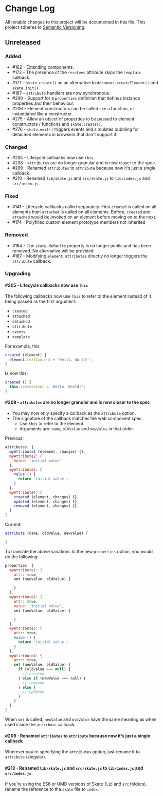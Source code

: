 # Change Log

All notable changes to this project will be documented in this file.
This project adheres to [Semantic Versioning](http://semver.org/).

## Unreleased

### Added

- #162 - Extending components.
- #173 - The presence of the `resolved` attribute skips the `template` callback.
- #177 - `skate.create()` as an alternative to `document.createElement()` and `skate.init()`.
- #187 - `attribute` handlers are now synchronous.
- #200 - Support for a `properties` definition that defines instance properties and their behaviour.
- #206 - Element constructors can be called like a function, or instantiated like a constructor.
- #275 - Allow an object of properties to be passed to element constructors / functions and `skate.create()`.
- #276 - `skate.emit()` triggers events and simulates bubbling for detached elements in browsers that don't support it.

### Changed

- #205 - Lifecycle callbacks now use `this`.
- #208 - `attributes` are no longer granular and is now closer to the spec.
- #209 - Renamed `attributes` to `attribute` because now it's just a single callback.
- #210 - Renamed `lib/skate.js` and `src/skate.js` to `lib/index.js` and `src/index.js`.

### Fixed

- #141 - Lifecycle callbacks called separately. First `created` is called on all elements then `attached` is called on all elements. Before, `created` and `attached` would be invoked on an element before moving on to the next.
- #174 - Polyfilled custom element prototype members not inherited

### Removed

- #184 - The `skate.defaults` property is no longer public and has been removed. No alternative will be provided.
- #187 - Modifying `element.attributes` directly no longer triggers the `attribute` callback.

### Upgrading

#### #205 - Lifecycle callbacks now use `this`

The following callbacks now use `this` to refer to the element instead of it being passed as the first argument:

- `created`
- `attached`
- `detached`
- `attribute`
- `events`
- `template`

For example, this:

```js
created (element) {
  element.textContent = 'Hello, World!';
}
```

Is now this:

```js
created () {
  this.textContent = 'Hello, World!';
}
```

####  #208 - `attributes` are no longer granular and is now closer to the spec

- You may now only specify a callback as the `attribute` option.
- The signature of the callback matches the web component spec.
  - Use `this` to refer to the element.
  - Arguments are: `name`, `oldValue` and `newValue` in that order.

Previous:

```js
attributes: {
  myAttribute1 (element, changes) {},
  myAttribute2: {
    value: 'initial value'
  },
  myAttribute3: {
    value () {
      return 'initial value';
    }
  },
  myAttribute4: {
    created (element, changes) {},
    updated (element, changes) {},
    removed (element, changes) {},
  }
}
```

Current:

```js
attribute (name, oldValue, newValue) {

}
```

To translate the above variations to the new `properties` option, you would do the following:

```js
properties: {
  myAttribute1: {
    attr: true,
    set (newValue, oldValue) {

    }
  },
  myAttribute2: {
    attr: true,
    value: 'initial value',
    set (newValue, oldValue) {

    }
  },
  myAttribute3: {
    attr: true,
    value () {
      return 'initial value';
    }
  },
  myAttribute4: {
    attr: true,
    set (newValue, oldValue) {
      if (oldValue === null) {
        // created
      } else if (newValue === null) {
        // removed
      } else {
        // updated
      }
    }
  }
}
```

When `set` is called, `newValue` and `oldValue` have the same meaning as when used inside the `attribute` callback.

#### #209 - Renamed `attributes` to `attribute` because now it's just a single callback

Wherever you're specifying the `attributes` option, just rename it to `attribute` (singular).

#### #210 - Renamed `lib/skate.js` and `src/skate.js` to `lib/index.js` and `src/index.js`.

If you're using the ES6 or UMD versions of Skate (`lib` and `src` folders), rename the reference to the `skate` file to `index`.
